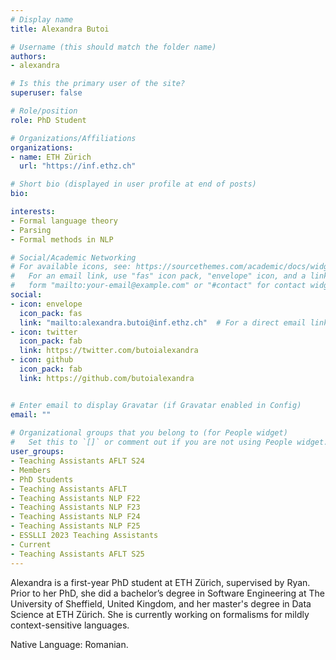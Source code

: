 ```yaml
---
# Display name
title: Alexandra Butoi

# Username (this should match the folder name)
authors:
- alexandra

# Is this the primary user of the site?
superuser: false

# Role/position
role: PhD Student

# Organizations/Affiliations
organizations:
- name: ETH Zürich
  url: "https://inf.ethz.ch"

# Short bio (displayed in user profile at end of posts)
bio: 

interests:
- Formal language theory
- Parsing
- Formal methods in NLP

# Social/Academic Networking
# For available icons, see: https://sourcethemes.com/academic/docs/widgets/#icons
#   For an email link, use "fas" icon pack, "envelope" icon, and a link in the
#   form "mailto:your-email@example.com" or "#contact" for contact widget.
social:
- icon: envelope
  icon_pack: fas
  link: "mailto:alexandra.butoi@inf.ethz.ch"  # For a direct email link, use "mailto:test@example.org".
- icon: twitter
  icon_pack: fab
  link: https://twitter.com/butoialexandra
- icon: github
  icon_pack: fab
  link: https://github.com/butoialexandra


# Enter email to display Gravatar (if Gravatar enabled in Config)
email: ""
  
# Organizational groups that you belong to (for People widget)
#   Set this to `[]` or comment out if you are not using People widget.  
user_groups:
- Teaching Assistants AFLT S24
- Members
- PhD Students
- Teaching Assistants AFLT
- Teaching Assistants NLP F22
- Teaching Assistants NLP F23
- Teaching Assistants NLP F24
- Teaching Assistants NLP F25
- ESSLLI 2023 Teaching Assistants
- Current
- Teaching Assistants AFLT S25
---
```


Alexandra is a first-year PhD student at ETH Zürich, supervised by Ryan. 
Prior to her PhD, she did a bachelor’s degree in Software Engineering at The University of Sheffield, United Kingdom, and her master's degree in Data Science at ETH Zürich. 
She is currently working on formalisms for mildly context-sensitive languages. 

Native Language: Romanian.
